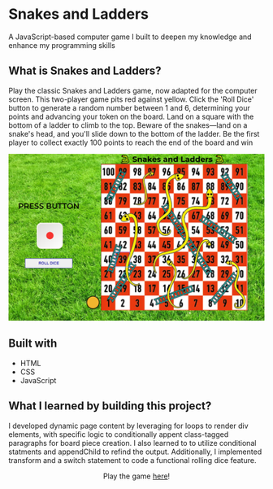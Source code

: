 # Snakes and Ladders

A JavaScript-based computer game I built to deepen my knowledge and enhance my programming skills

## What is Snakes and Ladders?

Play the classic Snakes and Ladders game, now adapted for the computer screen. This two-player game pits red against yellow. Click the 'Roll Dice' button to generate a random number between 1 and 6, determining your points and advancing your token on the board. Land on a square with the bottom of a ladder to climb to the top. Beware of the snakes—land on a snake's head, and you'll slide down to the bottom of the ladder. Be the first player to collect exactly 100 points to reach the end of the board and win

![Screen shot of Snakes and Ladders game.](./images/screenshot.png)

## Built with

- HTML
- CSS
- JavaScript

## What I learned by building this project?

I developed dynamic page content by leveraging for loops to render div elements, with specific logic to conditionally appent class-tagged paragraphs for board piece creation. I also learned to to utilize conditional statments and appendChild to refind the output. Additionally, I implemented transform and a switch statement to code a functional rolling dice feature.

<div align="center">
    Play the game <a href="https://ceceliabraswell.github.io/snakes-and-ladders/">here</a>!
</div>
